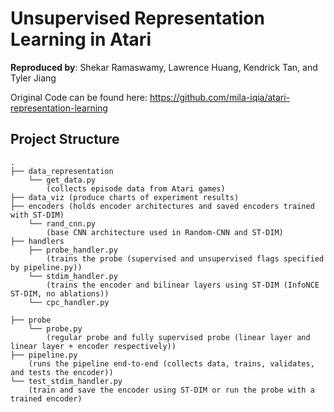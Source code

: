 # Unsupervised Representation Learning in Atari
__Reproduced by__: Shekar Ramaswamy, Lawrence Huang, Kendrick Tan, and Tyler Jiang

Original Code can be found here:
https://github.com/mila-iqia/atari-representation-learning

## Project Structure
    .
    ├── data_representation
        └── get_data.py
            (collects episode data from Atari games)
    ├── data_viz (produce charts of experiment results)
    ├── encoders (holds encoder architectures and saved encoders trained with ST-DIM)
        └── rand_cnn.py
            (base CNN architecture used in Random-CNN and ST-DIM)
    ├── handlers
        ├── probe_handler.py
            (trains the probe (supervised and unsupervised flags specified by pipeline.py))
        └── stdim_handler.py
            (trains the encoder and bilinear layers using ST-DIM (InfoNCE ST-DIM, no ablations))
        └── cpc_handler.py

    ├── probe
        └── probe.py
            (regular probe and fully supervised probe (linear layer and linear layer + encoder respectively))
    ├── pipeline.py
        (runs the pipeline end-to-end (collects data, trains, validates, and tests the encoder))
    └── test_stdim_handler.py
        (train and save the encoder using ST-DIM or run the probe with a trained encoder)
    

